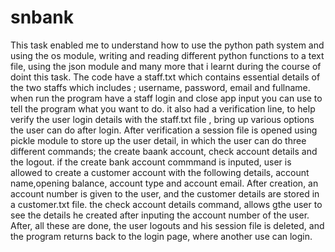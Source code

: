 # snbank
This task enabled me to understand how to use the python path system and using the os module, writing and reading different python functions to a text file, using the json module and many more that i learnt during the course of doint this task.
The code have a staff.txt which contains essential details of the two staffs which includes ; username, password, email and fullname.
when run the program have a staff login and close app input you can use to tell the program what you want to do.
it also had a verification line, to help verify the user login details with the staff.txt file , bring up various options the user can do after login.
After verification a session file is opened using pickle module to store up the user detail, in which the user can do three different commands; the create baank account, check account details and the logout.
if the create bank account commmand is inputed, user is allowed to create a customer account with the following details, account name,opening balance, account type and account email. After creation, an account number is given to the user, and the customer details are stored in a customer.txt file.
the check account details command, allows gthe user to see the details he created after inputing the account number of the user.
After, all these are done, the user logouts and his session file is deleted, and the program returns back to the login page, where another use can login.
